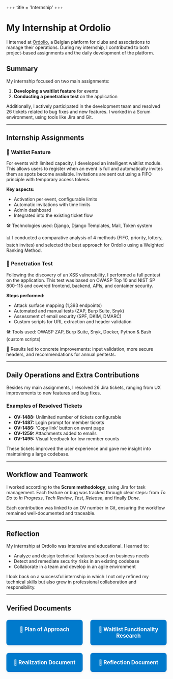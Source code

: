 +++
title = 'Internship'
+++

# My Internship at Ordolio
I interned at [Ordolio](https://ordolio.com), a Belgian platform for clubs and associations to manage their operations. During my internship, I contributed to both project-based assignments and the daily development of the platform.

## Summary

My internship focused on two main assignments:
1. **Developing a waitlist feature** for events
2. **Conducting a penetration test** on the application

Additionally, I actively participated in the development team and resolved 26 tickets related to bug fixes and new features. I worked in a Scrum environment, using tools like Jira and Git.

---

## Internship Assignments

### 🧾 Waitlist Feature

For events with limited capacity, I developed an intelligent waitlist module. This allows users to register when an event is full and automatically invites them as spots become available. Invitations are sent out using a FIFO principle with temporary access tokens.

**Key aspects:**
- Activation per event, configurable limits
- Automatic invitations with time limits
- Admin dashboard
- Integrated into the existing ticket flow

🛠 Technologies used: Django, Django Templates, Mail, Token system

📊 I conducted a comparative analysis of 4 methods (FIFO, priority, lottery, batch invites) and selected the best approach for Ordolio using a Weighted Ranking Method.

### 🔐 Penetration Test

Following the discovery of an XSS vulnerability, I performed a full pentest on the application. This test was based on OWASP Top 10 and NIST SP 800-115 and covered frontend, backend, APIs, and container security.

**Steps performed:**
- Attack surface mapping (1,393 endpoints)
- Automated and manual tests (ZAP, Burp Suite, Snyk)
- Assessment of email security (SPF, DKIM, DMARC)
- Custom scripts for URL extraction and header validation

🛠 Tools used: OWASP ZAP, Burp Suite, Snyk, Docker, Python & Bash (custom scripts)

📌 Results led to concrete improvements: input validation, more secure headers, and recommendations for annual pentests.

---

## Daily Operations and Extra Contributions

Besides my main assignments, I resolved 26 Jira tickets, ranging from UX improvements to new features and bug fixes.

###  Examples of Resolved Tickets
- **OV-1488:** Unlimited number of tickets configurable
- **OV-1487:** Login prompt for member tickets
- **OV-1486:** 'Copy link' button on event page
- **OV-1259:** Attachments added to emails
- **OV-1495:** Visual feedback for low member counts

These tickets improved the user experience and gave me insight into maintaining a large codebase.

---

## Workflow and Teamwork

I worked according to the **Scrum methodology**, using Jira for task management. Each feature or bug was tracked through clear steps: from *To Do* to *In Progress*, *Tech Review*, *Test*, *Release*, and finally *Done*.

Each contribution was linked to an OV number in Git, ensuring the workflow remained well-documented and traceable.

---

## Reflection

My internship at Ordolio was intensive and educational. I learned to:
- Analyze and design technical features based on business needs
- Detect and remediate security risks in an existing codebase
- Collaborate in a team and develop in an agile environment

I look back on a successful internship in which I not only refined my technical skills but also grew in professional collaboration and responsibility.

---

## Verified Documents

<div style="display: flex; flex-wrap: wrap; gap: 1.5rem; margin-top: 1.5rem;">
  <a href="/files/PlanVanAanpak.docx" download style="flex: 1 1 200px; text-align: center; background: #007acc; color: #fff; padding: 1.2em 0; border-radius: 8px; font-size: 1.2em; text-decoration: none; font-weight: bold; box-shadow: 0 2px 8px rgba(0,0,0,0.08); transition: background 0.2s;">
    📄 Plan of Approach
  </a>
  <a href="/files/Onderzoek_wachtlijsten.docx" download style="flex: 1 1 200px; text-align: center; background: #007acc; color: #fff; padding: 1.2em 0; border-radius: 8px; font-size: 1.2em; text-decoration: none; font-weight: bold; box-shadow: 0 2px 8px rgba(0,0,0,0.08); transition: background 0.2s;">
    📄 Waitlist Functionality Research
  </a>
  <a href="/files/Realisatiedocument__Jonas_Quintiens.pdf" download style="flex: 1 1 200px; text-align: center; background: #007acc; color: #fff; padding: 1.2em 0; border-radius: 8px; font-size: 1.2em; text-decoration: none; font-weight: bold; box-shadow: 0 2px 8px rgba(0,0,0,0.08); transition: background 0.2s;">
    📄 Realization Document
  </a>
    <a href="/files/Reflectie_Jonas_Quintiens.pdf" download style="flex: 1 1 200px; text-align: center; background: #007acc; color: #fff; padding: 1.2em 0; border-radius: 8px; font-size: 1.2em; text-decoration: none; font-weight: bold; box-shadow: 0 2px 8px rgba(0,0,0,0.08); transition: background 0.2s;">
    📄 Reflection Document
  </a>
</div>





